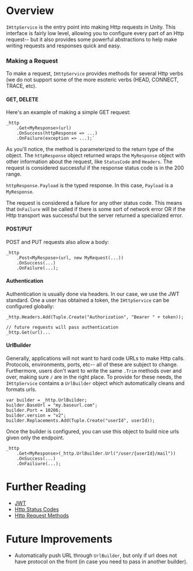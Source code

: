 # Overview

`IHttpService` is the entry point into making Http requests in Unity. This interface is fairly low level, allowing you to configure every part of an Http request-- but it also provides some powerful abstractions to help make writing requests and responses quick and easy.

### Making a Request

To make a request, `IHttpService` provides methods for several Http verbs (we do not support some of the more esoteric verbs (HEAD, CONNECT, TRACE, etc). 

#### GET, DELETE

Here's an example of making a simple GET request:

```
_http
	.Get<MyResponse>(url)
	.OnSuccess(httpResponse => ...)
	.OnFailure(exception => ...);`
```

As you'll notice, the method is parameterized to the return type of the object. The `httpResponse` object returned wraps the `MyResponse` object with other information about the request, like `StatusCode` and `Headers`. The request is considered successful if the response status code is in the 200 range.

`httpResponse.Payload` is the typed response. In this case, `Payload` is a `MyResponse`.

The request is considered a failure for any other status code. This means that `OnFailure` will be called if there is some sort of network error OR if the Http transport was successful but the server returned a specialized error.

#### POST/PUT

POST and PUT requests also allow a body:

```
_http
	.Post<MyRespose>(url, new MyRequest(...))
	.OnSuccess(...)
	.OnFailure(...);
```

#### Authentication

Authentication is usually done via headers. In our case, we use the JWT standard. One a user has obtained a token, the `IHttpService` can be configured globally:

```
_http.Headers.Add(Tuple.Create("Authorization", "Bearer " + token));

// future requests will pass authentication
_http.Get(url)...
```

#### UrlBuilder

Generally, applications will not want to hard code URLs to make Http calls. Protocols, environments, ports, etc-- all of these are subject to change. Furthermore, users don't want to write the same `.Trim` methods over and over, making sure `/` are in the right place. To provide for these needs, the `IHttpService` contains a `UrlBuilder` object which automatically cleans and formats urls.

```
var builder = _http.UrlBuilder;
builder.BaseUrl = "my.baseurl.com";
builder.Port = 10206;
builder.version = "v2";
builder.Replacements.Add(Tuple.Create("userId", userId));
```

Once the builder is configured, you can use this object to build nice urls given only the endpoint.

```
_http
	.Get<MyResponse>(_http.UrlBuilder.Url("/user/{userId}/mail"))
	.OnSuccess(...)
	.OnFailiure(...);
```

# Further Reading

* [JWT](http://jwt.io)
* [Http Status Codes](https://www.w3.org/Protocols/rfc2616/rfc2616-sec10.html)
* [Http Request Methods](https://www.w3.org/Protocols/rfc2616/rfc2616-sec9.html)

# Future Improvements

* Automatically push URL through `UrlBuilder`, but only if url does not have protocol on the front (in case you need to pass in another builder).
